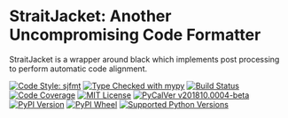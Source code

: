 # StraitJacket: Another Uncompromising Code Formatter

StraitJacket is a wrapper around black which implements post
processing to perform automatic code alignment.

[![Code Style: sjfmt][style_img]][style_ref]
[![Type Checked with mypy][mypy_img]][mypy_ref]
[![Build Status][ci_build_img]][ci_build_ref]
[![Code Coverage][codecov_img]][codecov_ref]
[![MIT License][license_img]][license_ref]
[![PyCalVer v201810.0004-beta][version_img]][version_ref]
[![PyPI Version][pypi_img]][pypi_ref]
[![PyPI Wheel][wheel_img]][wheel_ref]
[![Supported Python Versions][pyversions_img]][pyversions_ref]


[mypy_img]: https://img.shields.io/badge/mypy-100%25-green.svg
[mypy_ref]: http://mypy-lang.org/

[style_img]: https://img.shields.io/badge/code%20style-%20sjfmt-f71.svg
[style_ref]: https://gitlab.com/mbarkhau/straitjacket/

[ci_build_img]: https://gitlab.com/mbarkhau/straitjacket/badges/master/pipelines.svg
[ci_build_ref]: https://gitlab.com/mbarkhau/straitjacket/pipelines

[codecov_img]: https://gitlab.com/mbarkhau/straitjacket/badges/master/coverage.svg
[codecov_ref]: https://mbarkhau.gitlab.io/straitjacket/cov

[license_img]: https://img.shields.io/badge/License-MIT-blue.svg
[license_ref]: https://gitlab.com/mbarkhau/straitjacket/blob/master/LICENSE

[pypi_img]: https://img.shields.io/pypi/v/straitjacket.svg
[pypi_ref]: https://gitlab.com/mbarkhau/straitjacket/blob/master/CHANGELOG.rst

[version_img]: https://img.shields.io/badge/PyCalVer-v201810.0004--beta-blue.svg
[version_ref]: https://calver.org/

[wheel_img]: https://img.shields.io/pypi/wheel/straitjacket.svg
[wheel_ref]: https://pypi.org/project/straitjacket/#files

[pyversions_img]: https://img.shields.io/pypi/pyversions/straitjacket.svg
[pyversions_ref]: https://pypi.python.org/pypi/straitjacket

